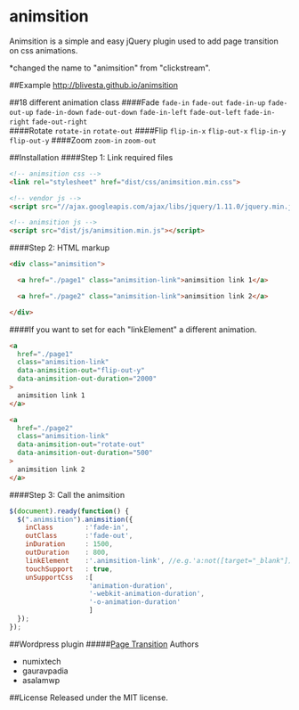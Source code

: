 animsition
==================

Animsition is a simple and easy jQuery plugin used to add page transition on css animations.

*changed the name to "animsition" from "clickstream".

##Example
http://blivesta.github.io/animsition

##18 different animation class
####Fade
`fade-in` `fade-out` `fade-in-up` `fade-out-up` `fade-in-down` `fade-out-down` `fade-in-left` `fade-out-left` `fade-in-right` `fade-out-right`  
####Rotate
`rotate-in` `rotate-out`
####Flip
`flip-in-x` `flip-out-x` `flip-in-y` `flip-out-y`
####Zoom
`zoom-in` `zoom-out`

##Installation
####Step 1: Link required files
~~~ html
<!-- animsition css -->
<link rel="stylesheet" href="dist/css/animsition.min.css">

<!-- vendor js -->
<script src="//ajax.googleapis.com/ajax/libs/jquery/1.11.0/jquery.min.js"></script>

<!-- animsition js -->
<script src="dist/js/animsition.min.js"></script>
~~~

####Step 2: HTML markup
~~~ html
<div class="animsition">

  <a href="./page1" class="animsition-link">animsition link 1</a>

  <a href="./page2" class="animsition-link">animsition link 2</a>

</div>
~~~

####If you want to set for each "linkElement" a different animation. 
~~~ html
<a 
  href="./page1" 
  class="animsition-link" 
  data-animsition-out="flip-out-y"
  data-animsition-out-duration="2000"
>
  animsition link 1
</a>

<a 
  href="./page2" 
  class="animsition-link" 
  data-animsition-out="rotate-out"
  data-animsition-out-duration="500"
>
  animsition link 2
</a>
~~~

####Step 3: Call the animsition
~~~ js
$(document).ready(function() {
  $(".animsition").animsition({
    inClass        :'fade-in',
    outClass       :'fade-out',
    inDuration     : 1500,
    outDuration    : 800,
    linkElement    :'.animsition-link', //e.g.'a:not([target="_blank"]):not([href^=#])', 
    touchSupport   : true, 
    unSupportCss   :[
                    'animation-duration',
                    '-webkit-animation-duration',
                    '-o-animation-duration'
                    ]
  });
}); 
~~~

##Wordpress plugin
#####[Page Transition](http://wordpress.org/plugins/page-transition/ "Page Transition")
Authors

- numixtech
- gauravpadia
- asalamwp

##License
Released under the MIT license.
